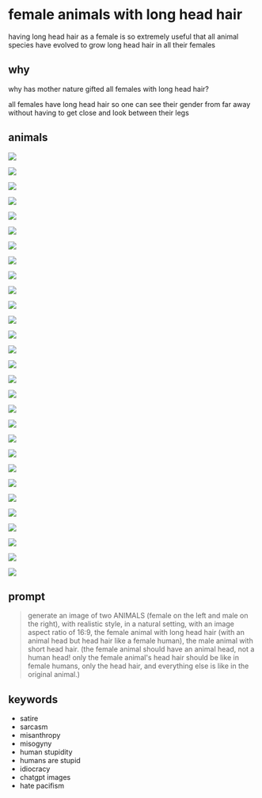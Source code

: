 # female animals with long head hair

having long head hair as a female is so extremely useful
that all animal species have evolved
to grow long head hair in all their females



## why

why has mother nature gifted all females with long head hair?

all females have long head hair
so one can see their gender from far away
without having to get close and look between their legs



## animals

<!-- <animals> -->

![](img/chatgpt/bears-koala-2.avif)

![](img/chatgpt/bears-koala.avif)

![](img/chatgpt/bears.avif)

![](img/chatgpt/birds.avif)

![](img/chatgpt/cats.avif)

![](img/chatgpt/chicken.avif)

![](img/chatgpt/cows.avif)

![](img/chatgpt/deer.avif)

![](img/chatgpt/dogs-jack-russell-terrier.avif)

![](img/chatgpt/dogs.avif)

![](img/chatgpt/donkeys.avif)

![](img/chatgpt/fish.avif)

![](img/chatgpt/foxes.avif)

![](img/chatgpt/frogs.avif)

![](img/chatgpt/giraffe.avif)

![](img/chatgpt/goats.avif)

![](img/chatgpt/horses.avif)

![](img/chatgpt/lamas.avif)

![](img/chatgpt/lions.avif)

![](img/chatgpt/monkeys.avif)

![](img/chatgpt/pigs-wild-boars.avif)

![](img/chatgpt/pigs.avif)

![](img/chatgpt/rabbits.avif)

![](img/chatgpt/sheep.avif)

![](img/chatgpt/skunks.avif)

![](img/chatgpt/squirrels.avif)

![](img/chatgpt/swans.avif)

![](img/chatgpt/turtles.avif)

![](img/freepik/mice.avif)

<!-- </animals> -->



## prompt

<blockquote>

generate an image of two ANIMALS
(female on the left and male on the right),
with realistic style,
in a natural setting,
with an image aspect ratio of 16:9,
the female animal with long head hair
(with an animal head but head hair like a female human),
the male animal with short head hair.
(the female animal should have an animal head, not a human head!
only the female animal's head hair should be like in female humans,
only the head hair, and everything else is like in the original animal.)

</blockquote>



## keywords

- satire
- sarcasm
- misanthropy
- misogyny
- human stupidity
- humans are stupid
- idiocracy
- chatgpt images
- hate pacifism
